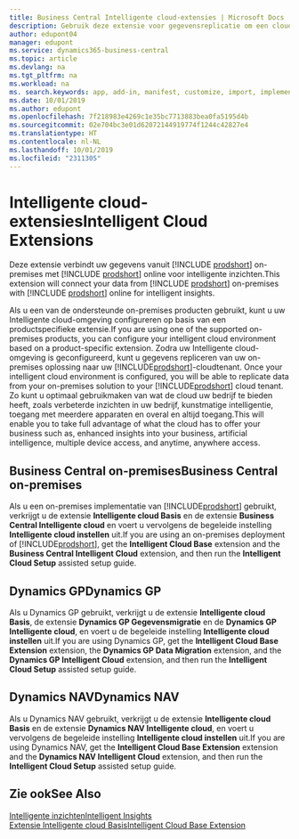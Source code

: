 ```yaml
---
title: Business Central Intelligente cloud-extensies | Microsoft Docs
description: Gebruik deze extensie voor gegevensreplicatie om een cloudkopie van uw gegevens te maken zodat u verbonden bent met de Intelligente cloud.
author: edupont04
manager: edupont
ms.service: dynamics365-business-central
ms.topic: article
ms.devlang: na
ms.tgt_pltfrm: na
ms.workload: na
ms. search.keywords: app, add-in, manifest, customize, import, implement
ms.date: 10/01/2019
ms.author: edupont
ms.openlocfilehash: 7f218983e4269c1e35bc7713883bea0fa5195d4b
ms.sourcegitcommit: 02e704bc3e01d62072144919774f1244c42827e4
ms.translationtype: HT
ms.contentlocale: nl-NL
ms.lasthandoff: 10/01/2019
ms.locfileid: "2311305"
---
```

# <a name="intelligent-cloud-extensions"></a><span data-ttu-id="2c418-103">Intelligente cloud-extensies</span><span class="sxs-lookup"><span data-stu-id="2c418-103">Intelligent Cloud Extensions</span></span>

<span data-ttu-id="2c418-104">Deze extensie verbindt uw gegevens vanuit [!INCLUDE [prodshort](includes/prodshort.md)] on-premises met [!INCLUDE [prodshort](includes/prodshort.md)] online voor intelligente inzichten.</span><span class="sxs-lookup"><span data-stu-id="2c418-104">This extension will connect your data from [!INCLUDE [prodshort](includes/prodshort.md)] on-premises with [!INCLUDE [prodshort](includes/prodshort.md)] online for intelligent insights.</span></span>  

<span data-ttu-id="2c418-105">Als u een van de ondersteunde on-premises producten gebruikt, kunt u uw Intelligente cloud-omgeving configureren op basis van een productspecifieke extensie.</span><span class="sxs-lookup"><span data-stu-id="2c418-105">If you are using one of the supported on-premises products, you can configure your intelligent cloud environment based on a product-specific extension.</span></span><span data-ttu-id="2c418-106"> Zodra uw Intelligente cloud-omgeving is geconfigureerd, kunt u gegevens repliceren van uw on-premises oplossing naar uw [!INCLUDE[prodshort](includes/prodshort.md)]-cloudtenant.</span><span class="sxs-lookup"><span data-stu-id="2c418-106"> Once your intelligent cloud environment is configured, you will be able to replicate data from your on-premises solution to your [!INCLUDE[prodshort](includes/prodshort.md)] cloud tenant.</span></span> <span data-ttu-id="2c418-107">Zo kunt u optimaal gebruikmaken van wat de cloud uw bedrijf te bieden heeft, zoals verbeterde inzichten in uw bedrijf, kunstmatige intelligentie, toegang met meerdere apparaten en overal en altijd toegang.</span><span class="sxs-lookup"><span data-stu-id="2c418-107">This will enable you to take full advantage of what the cloud has to offer your business such as, enhanced insights into your business, artificial intelligence, multiple device access, and anytime, anywhere access.</span></span>  

## <a name="business-central-on-premises"></a><span data-ttu-id="2c418-108">Business Central on-premises</span><span class="sxs-lookup"><span data-stu-id="2c418-108">Business Central on-premises</span></span>
<span data-ttu-id="2c418-109">Als u een on-premises implementatie van [!INCLUDE[prodshort](includes/prodshort.md)] gebruikt, verkrijgt u de extensie **Intelligente cloud Basis** en de extensie **Business Central Intelligente cloud** en voert u vervolgens de begeleide instelling **Intelligente cloud instellen** uit.</span><span class="sxs-lookup"><span data-stu-id="2c418-109">If you are using an on-premises deployment of [!INCLUDE[prodshort](includes/prodshort.md)], get the **Intelligent Cloud Base** extension and the **Business Central Intelligent Cloud** extension, and then run the **Intelligent Cloud Setup** assisted setup guide.</span></span>  

## <a name="dynamics-gp"></a><span data-ttu-id="2c418-110">Dynamics GP</span><span class="sxs-lookup"><span data-stu-id="2c418-110">Dynamics GP</span></span>
<span data-ttu-id="2c418-111">Als u Dynamics GP gebruikt, verkrijgt u de extensie **Intelligente cloud Basis**, de extensie **Dynamics GP Gegevensmigratie** en de **Dynamics GP Intelligente cloud**, en voert u de begeleide instelling **Intelligente cloud instellen** uit.</span><span class="sxs-lookup"><span data-stu-id="2c418-111">If you are using Dynamics GP, get the **Intelligent Cloud Base Extension** extension, the **Dynamics GP Data Migration** extension, and the **Dynamics GP Intelligent Cloud** extension, and then run the **Intelligent Cloud Setup** assisted setup guide.</span></span>  

## <a name="dynamics-nav"></a><span data-ttu-id="2c418-112">Dynamics NAV</span><span class="sxs-lookup"><span data-stu-id="2c418-112">Dynamics NAV</span></span>
<span data-ttu-id="2c418-113">Als u Dynamics NAV gebruikt, verkrijgt u de extensie **Intelligente cloud Basis** en de extensie **Dynamics NAV Intelligente cloud**, en voert u vervolgens de begeleide instelling **Intelligente cloud instellen** uit.</span><span class="sxs-lookup"><span data-stu-id="2c418-113">If you are using Dynamics NAV, get the **Intelligent Cloud Base Extension** extension and the **Dynamics NAV Intelligent Cloud** extension, and then run the **Intelligent Cloud Setup** assisted setup guide.</span></span>  

## <a name="see-also"></a><span data-ttu-id="2c418-114">Zie ook</span><span class="sxs-lookup"><span data-stu-id="2c418-114">See Also</span></span>

[<span data-ttu-id="2c418-115">Intelligente inzichten</span><span class="sxs-lookup"><span data-stu-id="2c418-115">Intelligent Insights</span></span>](about-intelligent-cloud.md)  
[<span data-ttu-id="2c418-116">Extensie Intelligente cloud Basis</span><span class="sxs-lookup"><span data-stu-id="2c418-116">Intelligent Cloud Base Extension</span></span>](ui-extensions-intelligent-cloud.md)  
